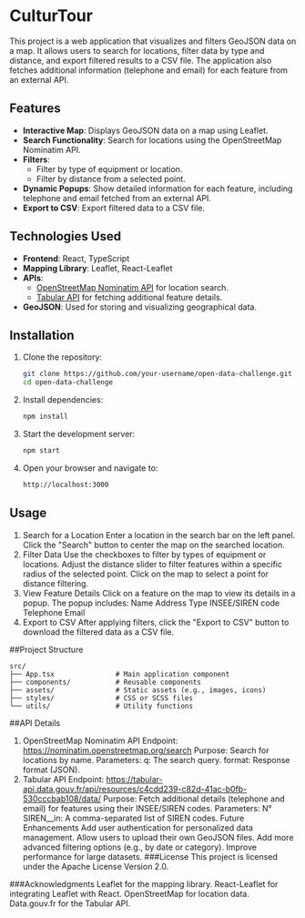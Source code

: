 # CulturTour

This project is a web application that visualizes and filters GeoJSON data on a map. It allows users to search for locations, filter data by type and distance, and export filtered results to a CSV file. The application also fetches additional information (telephone and email) for each feature from an external API.

## Features

- **Interactive Map**: Displays GeoJSON data on a map using Leaflet.
- **Search Functionality**: Search for locations using the OpenStreetMap Nominatim API.
- **Filters**:
  - Filter by type of equipment or location.
  - Filter by distance from a selected point.
- **Dynamic Popups**: Show detailed information for each feature, including telephone and email fetched from an external API.
- **Export to CSV**: Export filtered data to a CSV file.

## Technologies Used

- **Frontend**: React, TypeScript
- **Mapping Library**: Leaflet, React-Leaflet
- **APIs**:
  - [OpenStreetMap Nominatim API](https://nominatim.org/) for location search.
  - [Tabular API](https://tabular-api.data.gouv.fr/) for fetching additional feature details.
- **GeoJSON**: Used for storing and visualizing geographical data.

## Installation

1. Clone the repository:
   ```bash
   git clone https://github.com/your-username/open-data-challenge.git
   cd open-data-challenge
   ```

2. Install dependencies:
    ```bash
    npm install
    ```

3. Start the development server:
    ```bash
    npm start
    ```

4. Open your browser and navigate to:
    ```bash
    http://localhost:3000
    ```

## Usage
1. Search for a Location
Enter a location in the search bar on the left panel.
Click the "Search" button to center the map on the searched location.
2. Filter Data
Use the checkboxes to filter by types of equipment or locations.
Adjust the distance slider to filter features within a specific radius of the selected point.
Click on the map to select a point for distance filtering.
3. View Feature Details
Click on a feature on the map to view its details in a popup.
The popup includes:
Name
Address
Type
INSEE/SIREN code
Telephone
Email
4. Export to CSV
After applying filters, click the "Export to CSV" button to download the filtered data as a CSV file.

##Project Structure
```
src/
├── App.tsx               # Main application component
├── components/           # Reusable components
├── assets/               # Static assets (e.g., images, icons)
├── styles/               # CSS or SCSS files
└── utils/                # Utility functions
```

##API Details
1. OpenStreetMap Nominatim API
Endpoint: https://nominatim.openstreetmap.org/search
Purpose: Search for locations by name.
Parameters:
q: The search query.
format: Response format (JSON).
2. Tabular API
Endpoint: https://tabular-api.data.gouv.fr/api/resources/c4cdd239-c82d-41ac-b0fb-530cccbab108/data/
Purpose: Fetch additional details (telephone and email) for features using their INSEE/SIREN codes.
Parameters:
N° SIREN__in: A comma-separated list of SIREN codes.
Future Enhancements
Add user authentication for personalized data management.
Allow users to upload their own GeoJSON files.
Add more advanced filtering options (e.g., by date or category).
Improve performance for large datasets.
###License
This project is licensed under the Apache License Version 2.0.

###Acknowledgments
Leaflet for the mapping library.
React-Leaflet for integrating Leaflet with React.
OpenStreetMap for location data.
Data.gouv.fr for the Tabular API.
